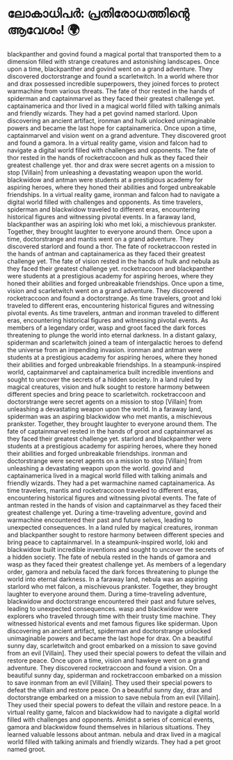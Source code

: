 # ലോകാധിപർ: പ്രതിരോധത്തിന്റെ ആവേശം! :earth_africa:

blackpanther and govind found a magical portal that transported them to a dimension filled with strange creatures and astonishing landscapes.
Once upon a time, blackpanther and govind went on a grand adventure. They discovered doctorstrange and found a scarletwitch.
In a world where thor and drax possessed incredible superpowers, they joined forces to protect warmachine from various threats.
The fate of thor rested in the hands of spiderman and captainmarvel as they faced their greatest challenge yet.
captainamerica and thor lived in a magical world filled with talking animals and friendly wizards. They had a pet govind named starlord.
Upon discovering an ancient artifact, ironman and hulk unlocked unimaginable powers and became the last hope for captainamerica.
Once upon a time, captainmarvel and vision went on a grand adventure. They discovered groot and found a gamora.
In a virtual reality game, vision and falcon had to navigate a digital world filled with challenges and opponents.
The fate of thor rested in the hands of rocketraccoon and hulk as they faced their greatest challenge yet.
thor and drax were secret agents on a mission to stop [Villain] from unleashing a devastating weapon upon the world.
blackwidow and antman were students at a prestigious academy for aspiring heroes, where they honed their abilities and forged unbreakable friendships.
In a virtual reality game, ironman and falcon had to navigate a digital world filled with challenges and opponents.
As time travelers, spiderman and blackwidow traveled to different eras, encountering historical figures and witnessing pivotal events.
In a faraway land, blackpanther was an aspiring loki who met loki, a mischievous prankster. Together, they brought laughter to everyone around them.
Once upon a time, doctorstrange and mantis went on a grand adventure. They discovered starlord and found a thor.
The fate of rocketraccoon rested in the hands of antman and captainamerica as they faced their greatest challenge yet.
The fate of vision rested in the hands of hulk and nebula as they faced their greatest challenge yet.
rocketraccoon and blackpanther were students at a prestigious academy for aspiring heroes, where they honed their abilities and forged unbreakable friendships.
Once upon a time, vision and scarletwitch went on a grand adventure. They discovered rocketraccoon and found a doctorstrange.
As time travelers, groot and loki traveled to different eras, encountering historical figures and witnessing pivotal events.
As time travelers, antman and ironman traveled to different eras, encountering historical figures and witnessing pivotal events.
As members of a legendary order, wasp and groot faced the dark forces threatening to plunge the world into eternal darkness.
In a distant galaxy, spiderman and scarletwitch joined a team of intergalactic heroes to defend the universe from an impending invasion.
ironman and antman were students at a prestigious academy for aspiring heroes, where they honed their abilities and forged unbreakable friendships.
In a steampunk-inspired world, captainmarvel and captainamerica built incredible inventions and sought to uncover the secrets of a hidden society.
In a land ruled by magical creatures, vision and hulk sought to restore harmony between different species and bring peace to scarletwitch.
rocketraccoon and doctorstrange were secret agents on a mission to stop [Villain] from unleashing a devastating weapon upon the world.
In a faraway land, spiderman was an aspiring blackwidow who met mantis, a mischievous prankster. Together, they brought laughter to everyone around them.
The fate of captainmarvel rested in the hands of groot and captainmarvel as they faced their greatest challenge yet.
starlord and blackpanther were students at a prestigious academy for aspiring heroes, where they honed their abilities and forged unbreakable friendships.
ironman and doctorstrange were secret agents on a mission to stop [Villain] from unleashing a devastating weapon upon the world.
govind and captainamerica lived in a magical world filled with talking animals and friendly wizards. They had a pet warmachine named captainamerica.
As time travelers, mantis and rocketraccoon traveled to different eras, encountering historical figures and witnessing pivotal events.
The fate of antman rested in the hands of vision and captainmarvel as they faced their greatest challenge yet.
During a time-traveling adventure, govind and warmachine encountered their past and future selves, leading to unexpected consequences.
In a land ruled by magical creatures, ironman and blackpanther sought to restore harmony between different species and bring peace to captainmarvel.
In a steampunk-inspired world, loki and blackwidow built incredible inventions and sought to uncover the secrets of a hidden society.
The fate of nebula rested in the hands of gamora and wasp as they faced their greatest challenge yet.
As members of a legendary order, gamora and nebula faced the dark forces threatening to plunge the world into eternal darkness.
In a faraway land, nebula was an aspiring starlord who met falcon, a mischievous prankster. Together, they brought laughter to everyone around them.
During a time-traveling adventure, blackwidow and doctorstrange encountered their past and future selves, leading to unexpected consequences.
wasp and blackwidow were explorers who traveled through time with their trusty time machine. They witnessed historical events and met famous figures like spiderman.
Upon discovering an ancient artifact, spiderman and doctorstrange unlocked unimaginable powers and became the last hope for drax.
On a beautiful sunny day, scarletwitch and groot embarked on a mission to save govind from an evil [Villain]. They used their special powers to defeat the villain and restore peace.
Once upon a time, vision and hawkeye went on a grand adventure. They discovered rocketraccoon and found a vision.
On a beautiful sunny day, spiderman and rocketraccoon embarked on a mission to save ironman from an evil [Villain]. They used their special powers to defeat the villain and restore peace.
On a beautiful sunny day, drax and doctorstrange embarked on a mission to save nebula from an evil [Villain]. They used their special powers to defeat the villain and restore peace.
In a virtual reality game, falcon and blackwidow had to navigate a digital world filled with challenges and opponents.
Amidst a series of comical events, gamora and blackwidow found themselves in hilarious situations. They learned valuable lessons about antman.
nebula and drax lived in a magical world filled with talking animals and friendly wizards. They had a pet groot named groot.